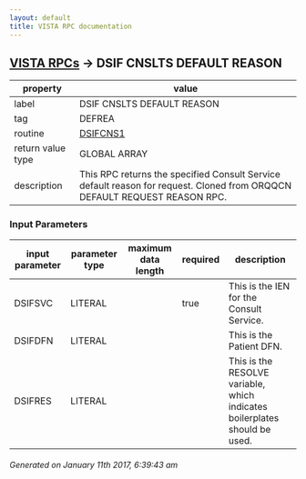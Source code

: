 ```yaml
---
layout: default
title: VISTA RPC documentation
---
```




## [VISTA RPCs](TableOfContent.md) &#8594; DSIF CNSLTS DEFAULT REASON 

 property | value 
--- | --- 
 label | DSIF CNSLTS DEFAULT REASON
 tag | DEFREA
 routine | [DSIFCNS1](http://code.osehra.org/dox/Routine_DSIFCNS1_source.html)
 return value type | GLOBAL ARRAY
 description | This RPC returns the specified Consult Service default reason for request. Cloned from ORQQCN DEFAULT REQUEST REASON RPC.

### Input Parameters

| input parameter | parameter type | maximum data length | required | description | 
| --- | --- | --- | --- | --- | 
| DSIFSVC | LITERAL |  | true | This is the IEN for the Consult Service. | 
| DSIFDFN | LITERAL |  |  | This is the Patient DFN. | 
| DSIFRES | LITERAL |  |  | This is the RESOLVE variable, which indicates boilerplates should be used. | 




 ###### Generated on January 11th 2017, 6:39:43 am